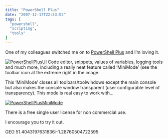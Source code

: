 ```yaml
---
title: "PowerShell Plus"
date: "2007-12-17T22:53:02"
tags: [
  "powershell",
  "scripting",
  "tools"
]
---
```

One of my colleagues switched me on to [PowerShell Plus](http://www.powershell.com/plus/index.html) and I’m loving it.

[![PowerShellPlusUI](PowerShellPlusUI_thumb.png)](https://kapie.com/content/binary/WindowsLiveWriter/PowerShellPlus_1414B/PowerShellPlusUI.png) Code editor, snippets, values of variables, logging tools and much more, including a really neat feature called ‘MiniMode’ (see the toolbar icon at the extreme right in the image.

This ‘MiniMode’ closes all toolbars/toolwindows except the main console but also makes the console window transparent (user configurable level of transparency). This mode is real easy to work with…

[![PowerShellPlusMiniMode](PowerShellPlusMiniMode_thumb.png)](https://kapie.com/content/binary/WindowsLiveWriter/PowerShellPlus_1414B/PowerShellPlusMiniMode.png)

There is a free single user license for non commercial use.

I encourage you to try it out.

GEO 51.4043197631836:\-1.28760504722595